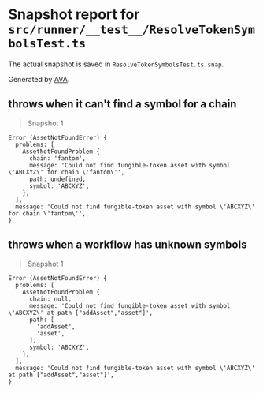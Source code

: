 # Snapshot report for `src/runner/__test__/ResolveTokenSymbolsTest.ts`

The actual snapshot is saved in `ResolveTokenSymbolsTest.ts.snap`.

Generated by [AVA](https://avajs.dev).

## throws when it can't find a symbol for a chain

> Snapshot 1

    Error (AssetNotFoundError) {
      problems: [
        AssetNotFoundProblem {
          chain: 'fantom',
          message: 'Could not find fungible-token asset with symbol \'ABCXYZ\' for chain \'fantom\'',
          path: undefined,
          symbol: 'ABCXYZ',
        },
      ],
      message: 'Could not find fungible-token asset with symbol \'ABCXYZ\' for chain \'fantom\'',
    }

## throws when a workflow has unknown symbols

> Snapshot 1

    Error (AssetNotFoundError) {
      problems: [
        AssetNotFoundProblem {
          chain: null,
          message: 'Could not find fungible-token asset with symbol \'ABCXYZ\' at path ["addAsset","asset"]',
          path: [
            'addAsset',
            'asset',
          ],
          symbol: 'ABCXYZ',
        },
      ],
      message: 'Could not find fungible-token asset with symbol \'ABCXYZ\' at path ["addAsset","asset"]',
    }
